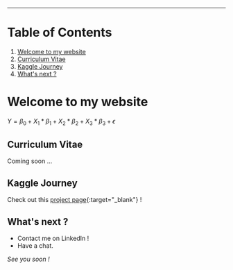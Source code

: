 ---

# Table of Contents
1. [Welcome to my website](#welcome-to-my-website)
2. [Curriculum Vitae](#curriculum-vitae)
3. [Kaggle Journey](#kaggle-journey)
4. [What's next ?](#whats-next-)

# Welcome to my website

$Y=\beta_0 + X_1*\beta_1 + X_2*\beta_2 + X_3*\beta_3 + \epsilon$

## Curriculum Vitae

Coming soon ...

## Kaggle Journey

Check out this [project page](https://albansteff.github.io/subpage){:target="_blank"} !

## What's next ?

- Contact me on LinkedIn !
- Have a chat.

*See you soon !*
